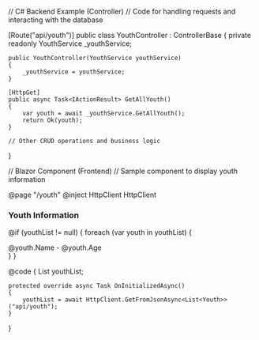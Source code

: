 // C# Backend Example (Controller)
// Code for handling requests and interacting with the database

[Route("api/youth")]
public class YouthController : ControllerBase
{
    private readonly YouthService _youthService;

    public YouthController(YouthService youthService)
    {
        _youthService = youthService;
    }

    [HttpGet]
    public async Task<IActionResult> GetAllYouth()
    {
        var youth = await _youthService.GetAllYouth();
        return Ok(youth);
    }

    // Other CRUD operations and business logic
}

// Blazor Component (Frontend)
// Sample component to display youth information

@page "/youth"
@inject HttpClient HttpClient

<h3>Youth Information</h3>

@if (youthList != null)
{
    foreach (var youth in youthList)
    {
        <div>@youth.Name - @youth.Age</div>
    }
}

@code {
    List<Youth> youthList;

    protected override async Task OnInitializedAsync()
    {
        youthList = await HttpClient.GetFromJsonAsync<List<Youth>>("api/youth");
    }
}
